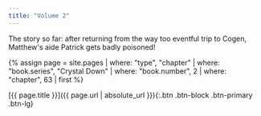 ```yaml
---
title: "Volume 2"
---
```

The story so far: after returning from the way too eventful trip to Cogen, Matthew's aide Patrick gets badly poisoned!

{% assign page = site.pages
  | where: "type", "chapter"
  | where: "book.series", "Crystal Down"
  | where: "book.number", 2
  | where: "chapter", 63
  | first %}

[{{ page.title }}]({{ page.url | absolute_url }}){:.btn .btn-block .btn-primary .btn-lg}
<!--more-->
